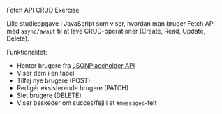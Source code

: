 Fetch API CRUD Exercise

Lille studieopgave i JavaScript som viser, hvordan man bruger Fetch API med `async/await` til at lave CRUD-operationer (Create, Read, Update, Delete).

Funktionalitet:
- Henter brugere fra [JSONPlaceholder API](https://jsonplaceholder.typicode.com/users)
- Viser dem i en tabel
- Tilføj nye brugere (POST)
- Redigér eksisterende brugere (PATCH)
- Slet brugere (DELETE)
- Viser beskeder om succes/fejl i et `#messages`-felt
